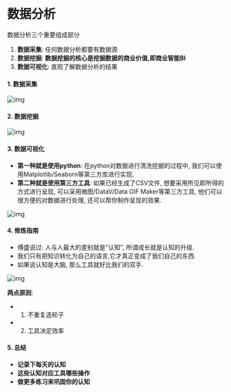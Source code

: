 # 数据分析

数据分析三个重要组成部分

1. **数据采集**: 任何数据分析都要有数据源
2. **数据挖掘**: **数据挖掘的核心是挖掘数据的商业价值,即商业智能BI**
3. **数据可视化**: 直观了解数据分析的结果

#### 1. 数据采集

![img](https://static001.geekbang.org/resource/image/80/c9/802ba8473014eba2b4431c85a77336c9.jpg)

#### 2. 数据挖掘

![img](https://static001.geekbang.org/resource/image/12/a3/1267e0d928f16f4a33b62478e909e9a3.jpg)

#### 3. 数据可视化

- **第一种就是使用python**: 在python对数据进行清洗挖掘的过程中, 我们可以使用Matplotlib/Seaborn等第三方库进行实现.
- **第二种就是使用第三方工具**: 如果已经生成了CSV文件, 想要采用所见即所得的方式进行呈现, 可以采用微图/DataV/Data GIF Maker等第三方工具, 他们可以很方便的对数据进行处理, 还可以帮你制作呈现的效果.

![img](https://static001.geekbang.org/resource/image/c2/af/c2febe187b3c27b1965c765ea50236af.jpg)

#### 4. 修炼指南

- 傅盛说过: 人与人最大的差别就是"认知", 所谓成长就是认知的升级.
- 我们只有把知识转化为自己的语言,它才真正变成了我们自己的东西.
- 如果说认知是大脑, 那么工具就好比我们的双手.

![img](https://static001.geekbang.org/resource/image/13/8c/1395ed64eca6bbd6dc2a413d0f1f7c8c.jpg)

**两点原则**:

- 1. 不重复造轮子
- 2. 工具决定效率

#### 5. 总结

- **记录下每天的认知**
- **这些认知对应工具哪些操作**
- **做更多练习来巩固你的认知**